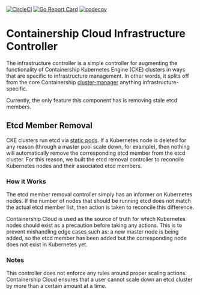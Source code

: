 [![CircleCI](https://circleci.com/gh/containership/infrastructure-controller.svg?style=svg)](https://circleci.com/gh/containership/infrastructure-controller)
[![Go Report Card](https://goreportcard.com/badge/github.com/containership/infrastructure-controller)](https://goreportcard.com/report/github.com/containership/infrastructure-controller)
[![codecov](https://codecov.io/gh/containership/infrastructure-controller/branch/master/graph/badge.svg)](https://codecov.io/gh/containership/infrastructure-controller)

# Containership Cloud Infrastructure Controller

The infrastructure controller is a simple controller for augmenting the functionality of Containership Kubernetes Engine (CKE) clusters in ways that are specific to infrastructure management.
In other words, it splits off from the core Containership [cluster-manager][cluster-manager] anything infrastructure-specific.

Currently, the only feature this component has is removing stale etcd members.

## Etcd Member Removal

CKE clusters run etcd via [static pods][static-pods].
If a Kubernetes node is deleted for any reason (through a master pool scale down, for example), then nothing will automatically remove the corresponding etcd member from the etcd cluster.
For this reason, we built the etcd removal controller to reconcile Kubernetes nodes and their associated etcd members.

### How it Works

The etcd member removal controller simply has an informer on Kubernetes nodes.
If the number of nodes that should be running etcd does not match the actual etcd member list, then action is taken to reconcile this difference.

Containership Cloud is used as the source of truth for which Kubernetes nodes should exist as a precaution before taking any actions.
This is to prevent mishandling edge cases such as: a new master node is being added, so the etcd member has been added but the corresponding node does not exist in Kubernetes yet.

### Notes

This controller does not enforce any rules around proper scaling actions.
Containership Cloud ensures that a user cannot scale down an etcd cluster by more than a certain amount at a time.

[Cluster-manager]: https://github.com/containership/cluster-manager
[static-pods]: https://kubernetes.io/docs/tasks/administer-cluster/static-pod/
